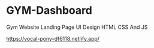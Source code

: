 # GYM-Dashboard
Gym Website Landing Page UI Design HTML CSS And JS

https://vocal-pony-df6118.netlify.app/
